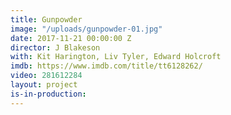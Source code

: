 ```yaml
---
title: Gunpowder
image: "/uploads/gunpowder-01.jpg"
date: 2017-11-21 00:00:00 Z
director: J Blakeson
with: Kit Harington, Liv Tyler, Edward Holcroft
imdb: https://www.imdb.com/title/tt6128262/
video: 281612284
layout: project
is-in-production: 
---
```


